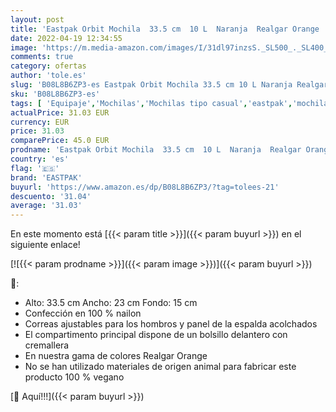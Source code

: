 ```yaml
---
layout: post
title: 'Eastpak Orbit Mochila  33.5 cm  10 L  Naranja  Realgar Orange '
date: 2022-04-19 12:34:55
image: 'https://m.media-amazon.com/images/I/31dl97inzsS._SL500_._SL400_.jpg'
comments: true
category: ofertas
author: 'tole.es'
slug: 'B08L8B6ZP3-es Eastpak Orbit Mochila 33.5 cm 10 L Naranja Realgar Orange'
sku: 'B08L8B6ZP3-es'
tags: [ 'Equipaje','Mochilas','Mochilas tipo casual','eastpak','mochila','🇪🇸', ]
actualPrice: 31.03 EUR
currency: EUR
price: 31.03
comparePrice: 45.0 EUR
prodname: 'Eastpak Orbit Mochila  33.5 cm  10 L  Naranja  Realgar Orange '
country: 'es'
flag: '🇪🇸'
brand: 'EASTPAK'
buyurl: 'https://www.amazon.es/dp/B08L8B6ZP3/?tag=tolees-21'
descuento: '31.04'
average: '31.03'
---
```


En este momento está [{{< param title >}}]({{< param buyurl >}}) en el siguiente enlace!

[![{{< param prodname >}}]({{< param image >}})]({{< param buyurl >}})

🔎:

- Alto: 33.5 cm Ancho: 23 cm Fondo: 15 cm
- Confección en 100 % nailon
- Correas ajustables para los hombros y panel de la espalda acolchados
- El compartimento principal dispone de un bolsillo delantero con cremallera
- En nuestra gama de colores Realgar Orange
- No se han utilizado materiales de origen animal para fabricar este producto 100 % vegano

[🛒 Aquí!!!]({{< param buyurl >}})
